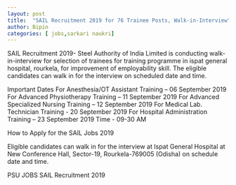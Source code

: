 ```yaml
---
layout: post
title:  "SAIL Recruitment 2019 for 76 Trainee Posts, Walk-in-Interview"
author: Bipin
categories: [ jobs,sarkari naukri]
---
```

SAIL Recruitment 2019- Steel Authority of India Limited is conducting walk-in-interview for selection of trainees for training programme in ispat general hospital, rourkela, for improvement of employability skill. The eligible candidates can walk in for the interview on scheduled date and time.


Important Dates
For Anesthesia/OT Assistant Training – 06 September 2019
For Advanced Physiotherapy Training – 11 September 2019
For Advanced Specialized Nursing Training – 12 September 2019
For Medical Lab. Technician Training - 20 September 2019
For Hospital Administration Training – 23 September 2019
Time - 09-30 AM




How to Apply for the SAIL Jobs 2019

Eligible candidates can walk in for the interview at Ispat General Hospital at New Conference Hall, Sector-19, Rourkela-769005 (Odisha) on schedule date and time.

 
PSU JOBS  SAIL Recruitment 2019


 